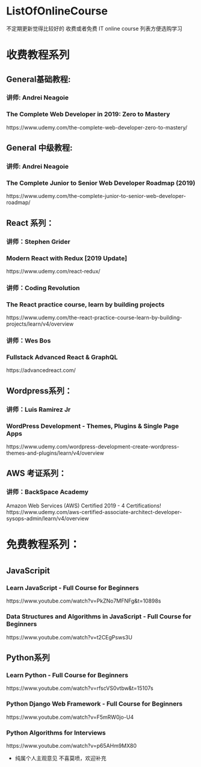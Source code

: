 # ListOfOnlineCourse
不定期更新觉得比较好的 收费或者免费 IT online course 列表方便选购学习


<h1>收费教程系列</h1>
<h2>General基础教程:</h2> 

<h3>讲师: Andrei Neagoie</h3>
<h3>The Complete Web Developer in 2019: Zero to Mastery</h3>
https://www.udemy.com/the-complete-web-developer-zero-to-mastery/

<h2>General 中级教程:</h2>

<h3>讲师: Andrei Neagoie</h3>
<h3>The Complete Junior to Senior Web Developer Roadmap (2019)</h3>
https://www.udemy.com/the-complete-junior-to-senior-web-developer-roadmap/



<h2>React 系列：</h2>

<h3>讲师：Stephen Grider</h3>
<h3>Modern React with Redux [2019 Update]</h3>
https://www.udemy.com/react-redux/


<h3>讲师：Coding Revolution</h3>
<h3>The React practice course, learn by building projects</h3>
https://www.udemy.com/the-react-practice-course-learn-by-building-projects/learn/v4/overview

<h3>讲师：Wes Bos</h3>
<h3>Fullstack Advanced React & GraphQL</h3>
https://advancedreact.com/






<h2>Wordpress系列：</h2>
<h3>讲师：Luis Ramirez Jr</h3>
<h3>WordPress Development - Themes, Plugins & Single Page Apps</h3>
https://www.udemy.com/wordpress-development-create-wordpress-themes-and-plugins/learn/v4/overview


<h2>AWS 考证系列：</h2>
<h3>讲师：BackSpace Academy</h3>
Amazon Web Services (AWS) Certified 2019 - 4 Certifications!</h3>
https://www.udemy.com/aws-certified-associate-architect-developer-sysops-admin/learn/v4/overview


<h1>免费教程系列：<h1>
<h2>JavaScripit</h2> 
  
<h3>Learn JavaScript - Full Course for Beginners</h3>
https://www.youtube.com/watch?v=PkZNo7MFNFg&t=10898s

<h3>Data Structures and Algorithms in JavaScript - Full Course for Beginners</h3>
https://www.youtube.com/watch?v=t2CEgPsws3U


<h2>Python系列</h2>
<h3>Learn Python - Full Course for Beginners</h3>
https://www.youtube.com/watch?v=rfscVS0vtbw&t=15107s

<h3>Python Django Web Framework - Full Course for Beginners</h3>
https://www.youtube.com/watch?v=F5mRW0jo-U4

<h3>Python Algorithms for Interviews</h3>
https://www.youtube.com/watch?v=p65AHm9MX80

* 纯属个人主观意见 不喜莫喷，欢迎补充
